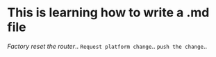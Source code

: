 # This is learning how to write a .md file

*Factory reset the router*..
`Request platform change`..
`push the change`..
